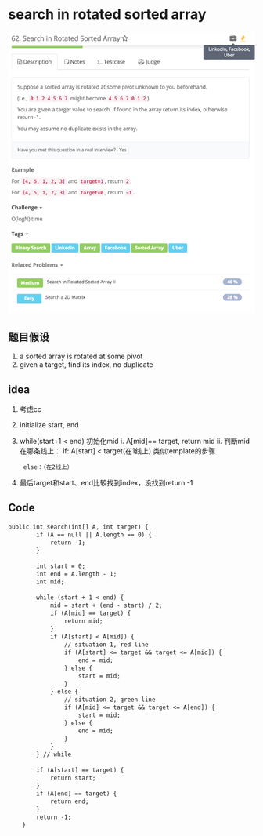 # search in rotated sorted array

![](../../../../../.gitbook/assets/screen-shot-2018-02-04-at-2.14.58-pm.png)

## 题目假设

1. a sorted array is rotated at some pivot
2. given a target, find its index, no duplicate

## idea

1. 考虑cc
2. initialize start, end
3. while\(start+1 &lt; end\) 初始化mid i. A\[mid\]== target, return mid ii. 判断mid在哪条线上： if: A\[start\] &lt; target\(在1线上\) 类似template的步骤

   ```text
    else：（在2线上）
   ```

4. 最后target和start、end比较找到index，没找到return -1

## Code

```text
public int search(int[] A, int target) {
        if (A == null || A.length == 0) {
            return -1;
        }

        int start = 0;
        int end = A.length - 1;
        int mid;

        while (start + 1 < end) {
            mid = start + (end - start) / 2;
            if (A[mid] == target) {
                return mid;
            }
            if (A[start] < A[mid]) {
                // situation 1, red line
                if (A[start] <= target && target <= A[mid]) {
                    end = mid;
                } else {
                    start = mid;
                }
            } else {
                // situation 2, green line
                if (A[mid] <= target && target <= A[end]) {
                    start = mid;
                } else {
                    end = mid;
                }
            }
        } // while

        if (A[start] == target) {
            return start;
        }
        if (A[end] == target) {
            return end;
        }
        return -1;
    }
```

